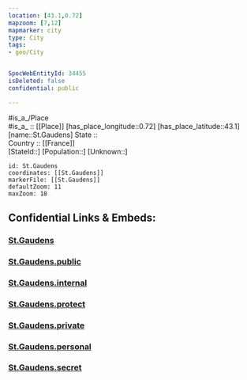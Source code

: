 ```yaml
---
location: [43.1,0.72] 
mapzoom: [7,12] 
mapmarker: city 
type: City
tags:
- geo/City


SpocWebEntityId: 34455
isDeleted: false
confidential: public

---
```

#is_a_/Place  
#is_a_ :: [[Place]] 
[has_place_longitude::0.72] 
[has_place_latitude::43.1] 
[name::St.Gaudens] 
State ::  
Country :: [[France]]  
[StateId::] 
[Population::] 
[Unknown::] 


```leaflet
id: St.Gaudens
coordinates: [[St.Gaudens]] 
markerFile: [[St.Gaudens]] 
defaultZoom: 11 
maxZoom: 18
```


## Confidential Links & Embeds: 

### [St.Gaudens](/_Standards/Earth/Continent/Europe/Europe~West/France/regions~France/Occitanie/departments~Occitanie/Haute-Garonne/communes~Haute-Garonne/Saint-Gaudens/cities~Saint-Gaudens/St.Gaudens.md) 

### [St.Gaudens.public](/_public/Earth/Continent/Europe/Europe~West/France/regions~France/Occitanie/departments~Occitanie/Haute-Garonne/communes~Haute-Garonne/Saint-Gaudens/cities~Saint-Gaudens/St.Gaudens.public.md) 

### [St.Gaudens.internal](/_internal/Earth/Continent/Europe/Europe~West/France/regions~France/Occitanie/departments~Occitanie/Haute-Garonne/communes~Haute-Garonne/Saint-Gaudens/cities~Saint-Gaudens/St.Gaudens.internal.md) 

### [St.Gaudens.protect](/_protect/Earth/Continent/Europe/Europe~West/France/regions~France/Occitanie/departments~Occitanie/Haute-Garonne/communes~Haute-Garonne/Saint-Gaudens/cities~Saint-Gaudens/St.Gaudens.protect.md) 

### [St.Gaudens.private](/_private/Earth/Continent/Europe/Europe~West/France/regions~France/Occitanie/departments~Occitanie/Haute-Garonne/communes~Haute-Garonne/Saint-Gaudens/cities~Saint-Gaudens/St.Gaudens.private.md) 

### [St.Gaudens.personal](/_personal/Earth/Continent/Europe/Europe~West/France/regions~France/Occitanie/departments~Occitanie/Haute-Garonne/communes~Haute-Garonne/Saint-Gaudens/cities~Saint-Gaudens/St.Gaudens.personal.md) 

### [St.Gaudens.secret](/_secret/Earth/Continent/Europe/Europe~West/France/regions~France/Occitanie/departments~Occitanie/Haute-Garonne/communes~Haute-Garonne/Saint-Gaudens/cities~Saint-Gaudens/St.Gaudens.secret.md)

